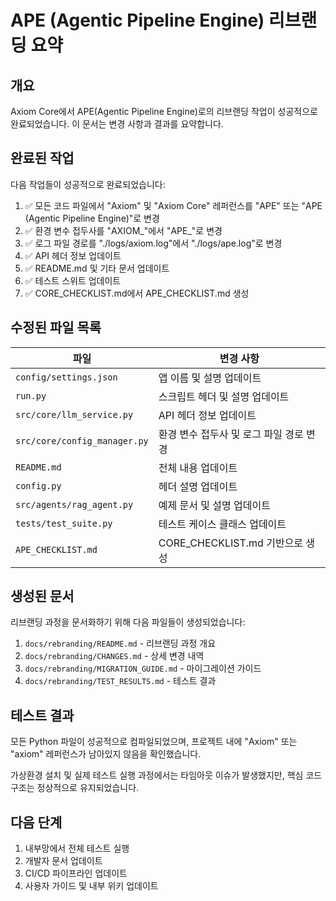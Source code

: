 # APE (Agentic Pipeline Engine) 리브랜딩 요약

## 개요

Axiom Core에서 APE(Agentic Pipeline Engine)로의 리브랜딩 작업이 성공적으로 완료되었습니다. 이 문서는 변경 사항과 결과를 요약합니다.

## 완료된 작업

다음 작업들이 성공적으로 완료되었습니다:

1. ✅ 모든 코드 파일에서 "Axiom" 및 "Axiom Core" 레퍼런스를 "APE" 또는 "APE (Agentic Pipeline Engine)"로 변경
2. ✅ 환경 변수 접두사를 "AXIOM_"에서 "APE_"로 변경
3. ✅ 로그 파일 경로를 "./logs/axiom.log"에서 "./logs/ape.log"로 변경
4. ✅ API 헤더 정보 업데이트
5. ✅ README.md 및 기타 문서 업데이트
6. ✅ 테스트 스위트 업데이트
7. ✅ CORE_CHECKLIST.md에서 APE_CHECKLIST.md 생성

## 수정된 파일 목록

| 파일 | 변경 사항 |
|------|----------|
| `config/settings.json` | 앱 이름 및 설명 업데이트 |
| `run.py` | 스크립트 헤더 및 설명 업데이트 |
| `src/core/llm_service.py` | API 헤더 정보 업데이트 |
| `src/core/config_manager.py` | 환경 변수 접두사 및 로그 파일 경로 변경 |
| `README.md` | 전체 내용 업데이트 |
| `config.py` | 헤더 설명 업데이트 |
| `src/agents/rag_agent.py` | 예제 문서 및 설명 업데이트 |
| `tests/test_suite.py` | 테스트 케이스 클래스 업데이트 |
| `APE_CHECKLIST.md` | CORE_CHECKLIST.md 기반으로 생성 |

## 생성된 문서

리브랜딩 과정을 문서화하기 위해 다음 파일들이 생성되었습니다:

1. `docs/rebranding/README.md` - 리브랜딩 과정 개요
2. `docs/rebranding/CHANGES.md` - 상세 변경 내역
3. `docs/rebranding/MIGRATION_GUIDE.md` - 마이그레이션 가이드
4. `docs/rebranding/TEST_RESULTS.md` - 테스트 결과

## 테스트 결과

모든 Python 파일이 성공적으로 컴파일되었으며, 프로젝트 내에 "Axiom" 또는 "axiom" 레퍼런스가 남아있지 않음을 확인했습니다.

가상환경 설치 및 실제 테스트 실행 과정에서는 타임아웃 이슈가 발생했지만, 핵심 코드 구조는 정상적으로 유지되었습니다.

## 다음 단계

1. 내부망에서 전체 테스트 실행
2. 개발자 문서 업데이트
3. CI/CD 파이프라인 업데이트
4. 사용자 가이드 및 내부 위키 업데이트